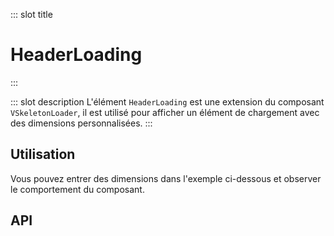 ::: slot title
# HeaderLoading
:::

::: slot description
L'élément `HeaderLoading` est une extension du composant `VSkeletonLoader`, il est utilisé pour afficher un élément de chargement avec des dimensions personnalisées.
:::

## Utilisation

Vous pouvez entrer des dimensions dans l'exemple ci-dessous et observer le comportement du composant.

<DocExample
  eager
  file="composants/header-loading/examples/header-loading"
/>

## API

<DocApi
  :value="['HeaderLoading']"
  :api="{
    HeaderLoading: {
      props: [
        {
          name: 'width',
          default: '\'100px\'',
          type: 'string',
          description: 'La largeur du composant.'
        },
        {
          name: 'height',
          default: '\'1rem\'',
          type: 'string',
          description: 'La hauteur du composant.'
        }
      ]
    }
  }"
/>
